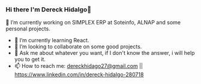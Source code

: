 ### Hi there I'm Dereck Hidalgo👋

<!--
**dereckhidalgo/dereckhidalgo** is a ✨ _special_ ✨ repository because its `README.md` (this file) appears on your GitHub profile.

Here are some ideas to get you started:
-->

🔭 I’m currently working on  SIMPLEX ERP at Soteinfo, ALNAP and some personal projects.
- 🌱 I’m currently learning React.
- 👯 I’m looking to collaborate on some good projects.
- 💬 Ask me about whatever you want, if I don't know the answer, i will help you to get it.
- 📫 How to reach me: dereckhidago27@gmail.com || https://www.linkedin.com/in/dereck-hidalgo-280718
